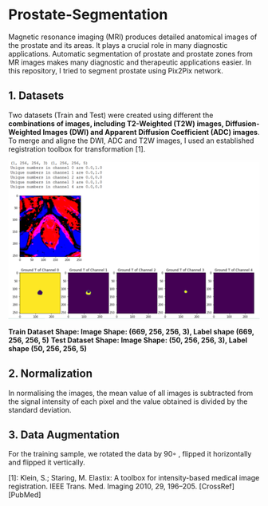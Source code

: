 # Prostate-Segmentation
Magnetic resonance imaging (MRI) produces detailed anatomical images of the prostate and its areas. It plays a crucial role in many diagnostic applications. Automatic segmentation of prostate and prostate zones from MR images makes many diagnostic and therapeutic applications easier. In this repository, I tried to segment prostate using Pix2Pix network.

## 1. Datasets 
Two datasets (Train and Test) were created using different the **combinations of images, including T2-Weighted (T2W) images, Diffusion-Weighted Images (DWI) and Apparent Diffusion Coefficient (ADC) images**. To merge and aligne the DWI, ADC and T2W images, I used an established registration toolbox for transformation [1].

![grafik](./imgs/1.PNG)


**Train Dataset Shape: Image Shape: (669, 256, 256, 3), Label shape (669, 256, 256, 5)**
**Test Dataset Shape: Image Shape: (50, 256, 256, 3), Label shape (50, 256, 256, 5)**

## 2. Normalization
In normalising the images, the mean value of all images is subtracted from the signal intensity of each pixel and the value obtained is divided by the standard deviation.

## 3. Data Augmentation
For the training sample, we rotated the data by 90◦ , flipped it horizontally and flipped it vertically. 

[1]: Klein, S.; Staring, M. Elastix: A toolbox for intensity-based medical image registration. IEEE Trans. Med. Imaging 2010, 29, 196–205.
[CrossRef] [PubMed]
